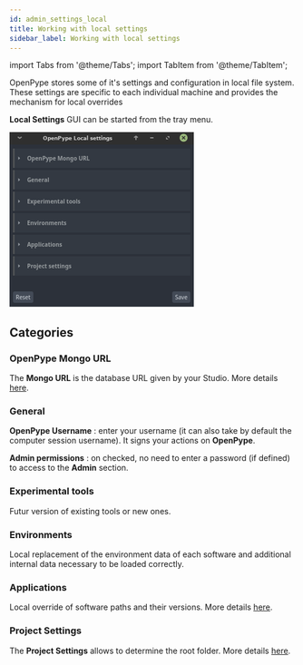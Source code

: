 ```yaml
---
id: admin_settings_local
title: Working with local settings
sidebar_label: Working with local settings
---
```


import Tabs from '@theme/Tabs';
import TabItem from '@theme/TabItem';

OpenPype stores some of it's settings and configuration in local file system. These settings are specific to each individual machine and provides the mechanism for local overrides

**Local Settings** GUI can be started from the tray menu.

![Local Settings](assets/settings/settings_local.png)

## Categories

### OpenPype Mongo URL
The **Mongo URL** is the database URL given by your Studio. More details [here](artist_getting_started.md#mongodb).

### General
**OpenPype Username** : enter your username (it can also take by default the computer session username). It signs your actions on **OpenPype**.

**Admin permissions** : on checked, no need to enter a password (if defined) to access to the **Admin** section.

### Experimental tools
Futur version of existing tools or new ones.

### Environments
Local replacement of the environment data of each software and additional internal data necessary to be loaded correctly.

### Applications
Local override of software paths and their versions. More details [here](admin_settings_system.md#applications).

### Project Settings
The **Project Settings** allows to determine the root folder. More details [here](module_site_sync.md#local-settings).
